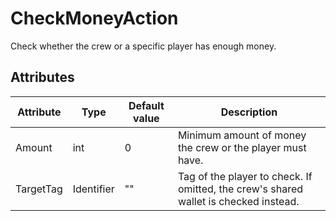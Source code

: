 # CheckMoneyAction

Check whether the crew or a specific player has enough money.

## Attributes

| Attribute | Type       | Default value | Description                                                                          |
|-----------|------------|---------------|--------------------------------------------------------------------------------------|
| Amount    | int        | 0             | Minimum amount of money the crew or the player must have.                            |
| TargetTag | Identifier | ""            | Tag of the player to check. If omitted, the crew's shared wallet is checked instead. |



